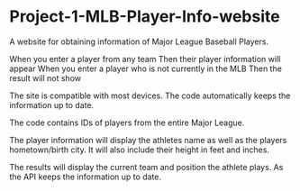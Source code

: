 # Project-1-MLB-Player-Info-website
A website for obtaining information of Major League Baseball Players.

When you enter a player from any team
Then their player information will appear
When you enter a player who is not currently in the MLB
Then the result will not show

The site is compatible with most devices. The code automatically keeps the information up to date.

The code contains IDs of players from the entire Major League. 

The player information will display the athletes name as well as the players hometown/birth city. It will also include their height in feet and inches. 

The results will display the current team and position the athlete plays. As the API keeps the information up to date.

